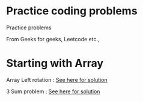 # Practice coding problems
Practice problems

From Geeks for geeks, Leetcode etc.,

# Starting with Array

Array Left rotation : [See here for solution](https://gist.github.com/itsmac/9d984cec1d1757026c02a35c19e7b9d2)

3 Sum problem : [See here for solution](https://gist.github.com/itsmac/7c6b2e1c3db998fa186b820fbea4bd54)


